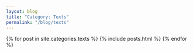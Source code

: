 ```yaml
---
layout: blog
title: "Category: Texts"
permalink: "/blog/texts"
---
```


{% for post in site.categories.texts %}
{% include posts.html %}
{% endfor %}
